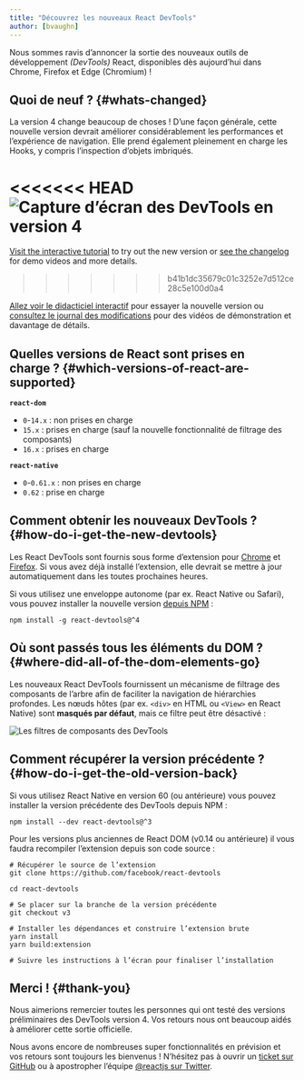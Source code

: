 ```yaml
---
title: "Découvrez les nouveaux React DevTools"
author: [bvaughn]
---
```


Nous sommes ravis d’annoncer la sortie des nouveaux outils de développement *(DevTools)* React, disponibles dès aujourd’hui dans Chrome, Firefox et Edge (Chromium) !

## Quoi de neuf ? {#whats-changed}

La version 4 change beaucoup de choses !  D’une façon générale, cette nouvelle version devrait améliorer considérablement les performances et l’expérience de navigation.  Elle prend également pleinement en charge les Hooks, y compris l’inspection d’objets imbriqués.

<<<<<<< HEAD
![Capture d’écran des DevTools en version 4](../images/blog/devtools-v4-screenshot.png)
=======
[Visit the interactive tutorial](https://react-devtools-tutorial.now.sh/) to try out the new version or [see the changelog](https://github.com/facebook/react/blob/main/packages/react-devtools/CHANGELOG.md#400-august-15-2019) for demo videos and more details.
>>>>>>> b41b1dc35679c01c3252e7d512ce28c5e100d0a4

[Allez voir le didacticiel interactif](https://react-devtools-tutorial.now.sh/) pour essayer la nouvelle version ou [consultez le journal des modifications](https://github.com/facebook/react/blob/master/packages/react-devtools/CHANGELOG.md#400-august-15-2019) pour des vidéos de démonstration et davantage de détails.

## Quelles versions de React sont prises en charge ? {#which-versions-of-react-are-supported}

**`react-dom`**

* `0`-`14.x` : non prises en charge
* `15.x` : prises en charge (sauf la nouvelle fonctionnalité de filtrage des composants)
* `16.x` : prises en charge

**`react-native`**
* `0`-`0.61.x` : non prises en charge
* `0.62` : prise en charge

## Comment obtenir les nouveaux DevTools ? {#how-do-i-get-the-new-devtools}

Les React DevTools sont fournis sous forme d’extension pour [Chrome](https://chrome.google.com/webstore/detail/react-developer-tools/fmkadmapgofadopljbjfkapdkoienihi?hl=fr) et [Firefox](https://addons.mozilla.org/fr/firefox/addon/react-devtools/).  Si vous avez déjà installé l’extension, elle devrait se mettre à jour automatiquement dans les toutes prochaines heures.

Si vous utilisez une enveloppe autonome (par ex. React Native ou Safari), vous pouvez installer la nouvelle version [depuis NPM](https://www.npmjs.com/package/react-devtools) :

```shell
npm install -g react-devtools@^4
```

## Où sont passés tous les éléments du DOM ? {#where-did-all-of-the-dom-elements-go}

Les nouveaux React DevTools fournissent un mécanisme de filtrage des composants de l’arbre afin de faciliter la navigation de hiérarchies profondes.  Les nœuds hôtes (par ex. `<div>` en HTML ou `<View>` en React Native) sont **masqués par défaut**, mais ce filtre peut être désactivé :

![Les filtres de composants des DevTools](../images/blog/devtools-component-filters.gif)

## Comment récupérer la version précédente ? {#how-do-i-get-the-old-version-back}

Si vous utilisez React Native en version 60 (ou antérieure) vous pouvez installer la version précédente des DevTools depuis NPM :

```shell
npm install --dev react-devtools@^3
```

Pour les versions plus anciennes de React DOM (v0.14 ou antérieure) il vous faudra recompiler l’extension depuis son code source :

```shell
# Récupérer le source de l’extension
git clone https://github.com/facebook/react-devtools

cd react-devtools

# Se placer sur la branche de la version précédente
git checkout v3

# Installer les dépendances et construire l’extension brute
yarn install
yarn build:extension

# Suivre les instructions à l’écran pour finaliser l’installation
```

## Merci ! {#thank-you}

Nous aimerions remercier toutes les personnes qui ont testé des versions préliminaires des DevTools version 4.  Vos retours nous ont beaucoup aidés à améliorer cette sortie officielle.

Nous avons encore de nombreuses super fonctionnalités en prévision et vos retours sont toujours les bienvenus ! N’hésitez pas à ouvrir un [ticket sur GitHub](https://github.com/facebook/react/issues/new?labels=Component:%20Developer%20Tools) ou à apostropher l’équipe [@reactjs sur Twitter](https://twitter.com/reactjs).
